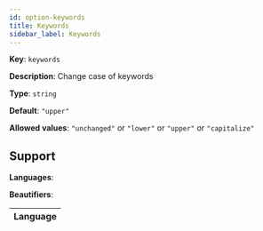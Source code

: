 ```yaml
---
id: option-keywords
title: Keywords
sidebar_label: Keywords
---
```

**Key**: `keywords`

**Description**: Change case of keywords

**Type**: `string`

**Default**: `"upper"`

**Allowed values**: `"unchanged"` or `"lower"` or `"upper"` or `"capitalize"`

## Support
**Languages**: 

**Beautifiers**: 

| Language |
| --- |